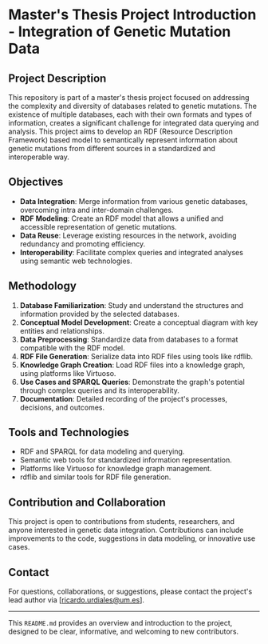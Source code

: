 # Master's Thesis Project Introduction - Integration of Genetic Mutation Data

## Project Description

This repository is part of a master's thesis project focused on addressing the complexity and diversity of databases related to genetic mutations. The existence of multiple databases, each with their own formats and types of information, creates a significant challenge for integrated data querying and analysis. This project aims to develop an RDF (Resource Description Framework) based model to semantically represent information about genetic mutations from different sources in a standardized and interoperable way.

## Objectives

- **Data Integration**: Merge information from various genetic databases, overcoming intra and inter-domain challenges.
- **RDF Modeling**: Create an RDF model that allows a unified and accessible representation of genetic mutations.
- **Data Reuse**: Leverage existing resources in the network, avoiding redundancy and promoting efficiency.
- **Interoperability**: Facilitate complex queries and integrated analyses using semantic web technologies.

## Methodology

1. **Database Familiarization**: Study and understand the structures and information provided by the selected databases.
2. **Conceptual Model Development**: Create a conceptual diagram with key entities and relationships.
3. **Data Preprocessing**: Standardize data from databases to a format compatible with the RDF model.
4. **RDF File Generation**: Serialize data into RDF files using tools like rdflib.
5. **Knowledge Graph Creation**: Load RDF files into a knowledge graph, using platforms like Virtuoso.
6. **Use Cases and SPARQL Queries**: Demonstrate the graph's potential through complex queries and its interoperability.
7. **Documentation**: Detailed recording of the project's processes, decisions, and outcomes.

## Tools and Technologies

- RDF and SPARQL for data modeling and querying.
- Semantic web tools for standardized information representation.
- Platforms like Virtuoso for knowledge graph management.
- rdflib and similar tools for RDF file generation.

## Contribution and Collaboration

This project is open to contributions from students, researchers, and anyone interested in genetic data integration. Contributions can include improvements to the code, suggestions in data modeling, or innovative use cases.

## Contact

For questions, collaborations, or suggestions, please contact the project's lead author via [ricardo.urdiales@um.es].

---

This `README.md` provides an overview and introduction to the project, designed to be clear, informative, and welcoming to new contributors.

